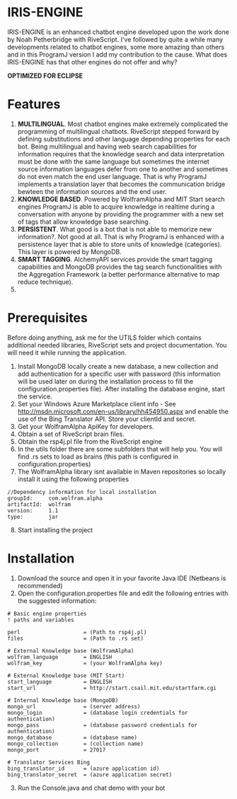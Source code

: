 IRIS-ENGINE
===========

IRIS-ENGINE is an enhanced chatbot engine developed upon the work done by Noah Petherbridge with RiveScript. I've followed by quite a while many developments related to chatbot engines, some more amazing than others and in this ProgramJ version
I add my contribution to the cause. What does IRIS-ENGINE has that other engines do not offer and why?

**OPTIMIZED FOR ECLIPSE**

Features
========

1. **MULTILINGUAL**. Most chatbot engines make extremely complicated the programming of multilingual chatbots. RiveScript stepped forward by defining substitutions and other language depending properties for each bot. Being multilingual and having web search capabilities for information requires that the knowledge search and data interpretation must be done with the same language but sometimes the internet source information languages defer from one to another and sometimes do not even match the end user language. That is why ProgramJ implements a translation layer that becomes the communication bridge bewteen the information sources and the end user.
2. **KNOWLEDGE BASED**. Powered by WolframAlpha and MIT Start search engines ProgramJ is able to acquire knowledge in realtime during a conversation with anyone by providing the programmer with a new set of tags that allow knowledge base searching.
3. **PERSISTENT**. What good is a bot that is not able to memorize new information?. Not good at all. That is why ProgramJ is enhanced with a persistence layer that is able to store units of knowledge (categories). This layer is powered by MongoDB.
4. **SMART TAGGING**. AlchemyAPI services provide the smart tagging capabilities and MongoDB provides the tag search functionalities with the Aggregation Framework (a better performance alternative to map reduce technique).
5. 

Prerequisites
==============

Before doing anything, ask me for the UTILS folder which contains additional needed libraries, RiveScript sets and project documentation. You will need it while running the application.

1. Install MongoDB locally create a new database, a new collection and add authentication for a specific user with password (this information will be used later on during the installation process to fill the configuration.properties file). After installing the database engine, start the service.
2. Set your Windows Azure Marketplace client info - See http://msdn.microsoft.com/en-us/library/hh454950.aspx and enable the use of the Bing Translator API. Store your clientId and secret.
3. Get your WolframAlpha ApiKey for developers.
4. Obtain a set of RiveScript brain files.
5. Obtain the rsp4j.pl file from the RiveScript engine
6. In the utils folder there are some subfolders that will help you. You will find .rs sets to load as brains (this path is configured in configuration.properties)
7. The WolframAlpha library isnt available in Maven repositories so locally install it using the following properties

```
//Dependency information for local installation
groupId:     com.wolfram.alpha
artifactId:  wolfram
version:     1.1
type:        jar
```

     
8. Start installing the project

Installation
============

1. Download the source and open it in your favorite Java IDE (Netbeans is recommended)
2. Open the configuration.properties file and edit the following entries with the suggested information:

```
# Basic engine properties
! paths and variables

perl                    = (Path to rsp4j.pl)
files                   = (Path to .rs set)

# External Knowledge base (WolframAlpha)
wolfram_language        = ENGLISH
wolfram_key             = (your WolframAlpha key)

# External Knowledge base (MIT Start)
start_language          = ENGLISH
start_url               = http://start.csail.mit.edu/startfarm.cgi

# Internal Knowledge base (MongoDB)
mongo_url               = (server address)
mongo_login             = (database login credentials for authentication)
mongo_pass              = (database password credentials for authentication)
mongo_database          = (database name)
mongo_collection        = (collection name)
mongo_port              = 27017

# Translator Services Bing
bing_translator_id      = (azure application id)
bing_translator_secret  = (azure application secret)
```

3. Run the Console.java and chat demo with your bot

